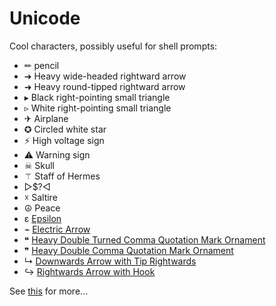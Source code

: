 # Unicode

Cool characters, possibly useful for shell prompts:

- ✏ pencil
- ➔ Heavy wide-headed rightward arrow
- ➜ Heavy round-tipped rightward arrow
- ▸ Black right-pointing small triangle
- ▹ White right-pointing small triangle
- ✈ Airplane
- ✪ Circled white star
- ⚡ High voltage sign
- ⚠ Warning sign
- ☠ Skull
- ⚚ Staff of Hermes
- ▻\$?◅
- ☓ Saltire
- ☮ Peace
- ε [Epsilon](https://unicode-table.com/en/03B5)
- ⌁ [Electric Arrow](https://www.compart.com/en/unicode/U+2301)
- ❝ [Heavy Double Turned Comma Quotation Mark Ornament](https://www.compart.com/en/unicode/U+275D)
- ❞ [Heavy Double Comma Quotation Mark Ornament](https://www.compart.com/en/unicode/U+275E)
- ↳ [Downwards Arrow with Tip Rightwards](https://www.compart.com/en/unicode/U+21B3)
- ↪ [Rightwards Arrow with Hook](https://www.compart.com/en/unicode/U+21AA)

See [this](http://en.wikipedia.org/wiki/Miscellaneous_Symbols) for more...
